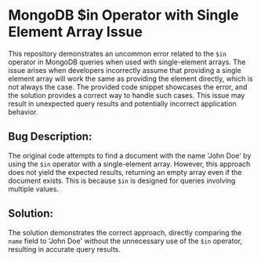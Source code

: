 # MongoDB $in Operator with Single Element Array Issue

This repository demonstrates an uncommon error related to the `$in` operator in MongoDB queries when used with single-element arrays. The issue arises when developers incorrectly assume that providing a single element array will work the same as providing the element directly, which is not always the case.  The provided code snippet showcases the error, and the solution provides a correct way to handle such cases.  This issue may result in unexpected query results and potentially incorrect application behavior. 

## Bug Description:

The original code attempts to find a document with the name 'John Doe' by using the `$in` operator with a single-element array. However, this approach does not yield the expected results, returning an empty array even if the document exists. This is because `$in` is designed for queries involving multiple values.  

## Solution:

The solution demonstrates the correct approach, directly comparing the `name` field to 'John Doe' without the unnecessary use of the `$in` operator, resulting in accurate query results.
